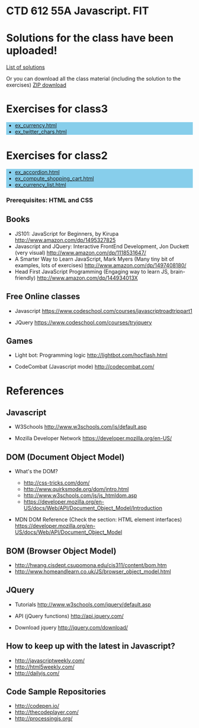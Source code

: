 # CTD 612 55A Javascript. FIT

# Solutions for the class have been uploaded!

<a href="https://github.com/pedroha/fit-2014-nov-js/tree/master/exercises">List of solutions</a>

Or you can download all the class material (including the solution to the exercises)
<a href="https://github.com/pedroha/fit-2014-nov-js/archive/master.zip">ZIP download</a>


# Exercises for class3

<ul style="background-color:skyblue">
  <li><a href="https://github.com/pedroha/fit-2014-nov-js/blob/master/class2/ex_currency.html">ex_currency.html</a>
  <li><a href="https://github.com/pedroha/fit-2014-nov-js/blob/master/class2/ex_twitter_chars.html">ex_twitter_chars.html</a>
</ul>

# Exercises for class2

<ul style="background-color:skyblue">
  <li><a href="https://github.com/pedroha/fit-2014-nov-js/blob/master/class3/ex_accordion.html">ex_accordion.html</a>
  <li><a href="https://github.com/pedroha/fit-2014-nov-js/blob/master/class3/ex_compute_shopping_cart.html">ex_compute_shopping_cart.html</a>
  <li><a href="https://github.com/pedroha/fit-2014-nov-js/blob/master/class3/ex_currency_list.html">ex_currency_list.html</a>
</ul>

### Prerequisites: HTML and CSS


## Books

* JS101: JavaScript for Beginners, by Kirupa
  http://www.amazon.com/dp/1495327825
* Javascript and JQuery: Interactive Front­End Development, Jon Duckett
(very visual)
http://www.amazon.com/dp/1118531647/
* A Smarter Way to Learn JavaScript, Mark Myers
(Many tiny bit of examples, lots of exercises)
http://www.amazon.com/dp/1497408180/
* Head First JavaScript Programming
(Engaging way to learn JS, brain-friendly)
http://www.amazon.com/dp/144934013X


## Free Online classes

* Javascript
  https://www.codeschool.com/courses/javascript­road­trip­part­1

* JQuery
  https://www.codeschool.com/courses/try­jquery

## Games

* Light bot: Programming logic
  http://lightbot.com/hocflash.html

* CodeCombat (Javascript mode)
  http://codecombat.com/


# References

## Javascript

+ W3Schools
  http://www.w3schools.com/js/default.asp

+ Mozilla Developer Network
  https://developer.mozilla.org/en-US/

## DOM (Document Object Model)

+ What's the DOM?
  * http://css-tricks.com/dom/
  * http://www.quirksmode.org/dom/intro.html
  * http://www.w3schools.com/js/js_htmldom.asp
  * https://developer.mozilla.org/en-US/docs/Web/API/Document_Object_Model/Introduction

+ MDN DOM Reference (Check the section: HTML element interfaces)
  https://developer.mozilla.org/en-US/docs/Web/API/Document_Object_Model

## BOM (Browser Object Model)

  * http://hwang.cisdept.csupomona.edu/cis311/content/bom.htm
  * http://www.homeandlearn.co.uk/JS/browser_object_model.html

## JQuery

+ Tutorials
  http://www.w3schools.com/jquery/default.asp

+ API (jQuery functions)
  http://api.jquery.com/

+ Download jquery
  http://jquery.com/download/

## How to keep up with the latest in Javascript?
+ http://javascriptweekly.com/
+ http://html5weekly.com/
+ http://dailyjs.com/

## Code Sample Repositories

+ http://codepen.io/
+ http://thecodeplayer.com/
+ http://processingjs.org/

